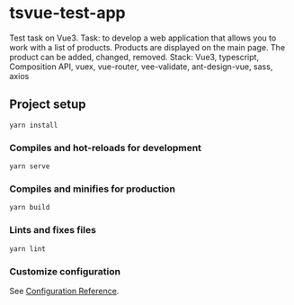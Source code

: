 # tsvue-test-app
Test task on Vue3.
Task: to develop a web application that allows you to work with a list of products. Products are displayed on the main page. The product can be added, changed, removed.
Stack: Vue3, typescript, Composition API, vuex, vue-router, vee-validate, ant-design-vue, sass, axios

## Project setup
```
yarn install
```

### Compiles and hot-reloads for development
```
yarn serve
```

### Compiles and minifies for production
```
yarn build
```

### Lints and fixes files
```
yarn lint
```

### Customize configuration
See [Configuration Reference](https://cli.vuejs.org/config/).
